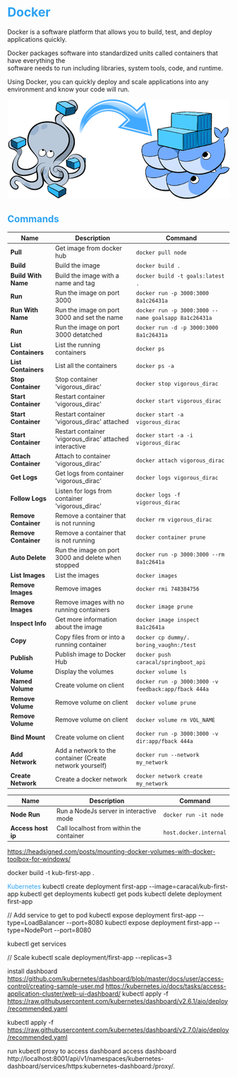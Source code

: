 # <font color="#2EA3F2">Docker</font>
Docker is a software platform that allows you to build, test, and deploy applications quickly.

Docker packages software into standardized units called containers that have everything the  
software needs to run including libraries, system tools, code, and runtime. 

Using Docker, you can quickly deploy and scale applications into any environment and know your code will run.

![Docker, the Docker mascot](assets/images/docker.png)

## <font color="#2EA3F2">Commands</font>

| Name                 | Description                                                 | Command                                              |
| ---                  | -----------                                                 |----                                                  |
| **Pull**             | Get image from docker hub                                   | `docker pull node`                                   |
| **Build**            | Build the image                                             | `docker build .`                                     |
| **Build With Name**  | Build the image with a name and tag                         | `docker build -t goals:latest .`                     |
| **Run**              | Run the image on port 3000                                  | `docker run -p 3000:3000 8a1c26431a`                 |
| **Run With Name**    | Run the image on port 3000 and set the name                 | `docker run -p 3000:3000 --name goalsapp 8a1c26431a` |
| **Run**              | Run the image on port 3000 detatched                        | `docker run -d -p 3000:3000 8a1c26431a`              |
| **List Containers**  | List the running containers                                 | `docker ps`                                          |
| **List Containers**  | List all the containers                                     | `docker ps -a`                                       |
| **Stop Container**   | Stop container 'vigorous_dirac'                             | `docker stop vigorous_dirac`                         |
| **Start Container**  | Restart container 'vigorous_dirac'                          | `docker start vigorous_dirac`                        |
| **Start Container**  | Restart container 'vigorous_dirac' attached                 | `docker start -a vigorous_dirac`                     |
| **Start Container**  | Restart container 'vigorous_dirac' attached interactive     | `docker start -a -i vigorous_dirac`                  |
| **Attach Container** | Attach to container 'vigorous_dirac'                        | `docker attach vigorous_dirac`                       |
| **Get Logs**         | Get logs from container 'vigorous_dirac'                    | `docker logs vigorous_dirac`                         |
| **Follow Logs**      | Listen for logs from container 'vigorous_dirac'             | `docker logs -f vigorous_dirac`                      |
| **Remove Container** | Remove a container that is not running                      | `docker rm vigorous_dirac`                           |
| **Remove Container** | Remove a container that is not running                      | `docker container prune`                             |
| **Auto Delete**      | Run the image on port 3000 and delete when stopped          | `docker run -p 3000:3000 --rm 8a1c2641a`             |
| **List Images**      | List the images                                             | `docker images`                                      |
| **Remove Images**    | Remove images                                               | `docker rmi 748384756`                               |
| **Remove Images**    | Remove images with no running containers                    | `docker image prune`                                 |
| **Inspect Info**     | Get more information about the image                        | `docker image inspect 8a1c2641a`                     |
| **Copy**             | Copy files from or into a running container                 | `docker cp dummy/. boring_vaughn:/test`              |
| **Publish**          | Publish image to Docker Hub                                 | `docker push caracal/springboot_api`                 |
| **Volume**           | Display the volumes                                         | `docker volume ls`                                   |
| **Named Volume**     | Create volume on client                                     | `docker run -p 3000:3000 -v feedback:app/fback 444a` |
| **Remove Volume**    | Remove volume on client                                     | `docker volume prune`                                |
| **Remove Volume**    | Remove volume on client                                     | `docker volume rm VOL_NAME`                          |
| **Bind Mount**       | Create volume on client                                     | `docker run -p 3000:3000 -v dir:app/fback 444a`      |
| **Add Network**      | Add a network to the container (Create network yourself)    | `docker run --network my_network`                    |
| **Create Network**   | Create a docker network                                     | `docker network create my_network`                   |


| Name                | Description                              | Command                     |
| ---                 | -----------                              |----                         |
| **Node Run**        | Run a NodeJs server in interactive mode  | `docker run -it node`       |
| **Access host ip**  | Call localhost from within the container | `host.docker.internal`      |

https://headsigned.com/posts/mounting-docker-volumes-with-docker-toolbox-for-windows/

docker build -t kub-first-app . 

 <font color="#2EA3F2">Kubernetes</font>
 kubectl create deployment first-app --image=caracal/kub-first-app
 kubectl get deployments
 kubectl get pods
 kubectl delete deployment first-app

// Add service to get to pod
kubectl expose deployment first-app --type=LoadBalancer --port=8080 
kubectl expose deployment first-app --type=NodePort --port=8080 

kubectl get services

// Scale
kubectl scale deployment/first-app --replicas=3


 install dashboard
 https://github.com/kubernetes/dashboard/blob/master/docs/user/access-control/creating-sample-user.md
 https://kubernetes.io/docs/tasks/access-application-cluster/web-ui-dashboard/
 kubectl apply -f https://raw.githubusercontent.com/kubernetes/dashboard/v2.6.1/aio/deploy/recommended.yaml

 kubectl apply -f https://raw.githubusercontent.com/kubernetes/dashboard/v2.7.0/aio/deploy/recommended.yaml

 run kubectl proxy to access dashboard
access dashboard
  http://localhost:8001/api/v1/namespaces/kubernetes-dashboard/services/https:kubernetes-dashboard:/proxy/.